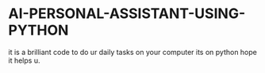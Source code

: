 # AI-PERSONAL-ASSISTANT-USING-PYTHON
it is a brilliant code to do ur daily tasks on your computer its on python hope it helps u.
